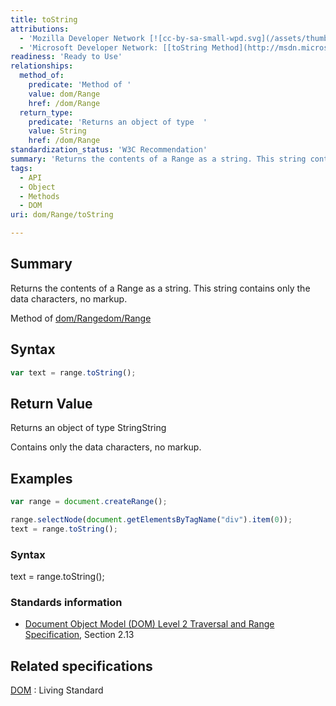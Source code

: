 ```yaml
---
title: toString
attributions:
  - 'Mozilla Developer Network [![cc-by-sa-small-wpd.svg](/assets/thumb/8/8c/cc-by-sa-small-wpd.svg/120px-cc-by-sa-small-wpd.svg.png)](http://creativecommons.org/licenses/by-sa/3.0/us/): [[Range.toString](https://developer.mozilla.org/en-US/docs/Web/API/Range.toString) Article]'
  - 'Microsoft Developer Network: [[toString Method](http://msdn.microsoft.com/en-us/library/ie/hh869616(v=vs.85).aspx) Article]'
readiness: 'Ready to Use'
relationships:
  method_of:
    predicate: 'Method of '
    value: dom/Range
    href: /dom/Range
  return_type:
    predicate: 'Returns an object of type  '
    value: String
    href: /dom/Range
standardization_status: 'W3C Recommendation'
summary: 'Returns the contents of a Range as a string. This string contains only the data characters, no markup.'
tags:
  - API
  - Object
  - Methods
  - DOM
uri: dom/Range/toString

---
```

## Summary

Returns the contents of a Range as a string. This string contains only the data characters, no markup.

Method of [dom/Range](/dom/Range)[dom/Range](/dom/Range)

## Syntax

``` js
var text = range.toString();
```

## Return Value

Returns an object of type StringString

Contains only the data characters, no markup.

## Examples

``` js
var range = document.createRange();

range.selectNode(document.getElementsByTagName("div").item(0));
text = range.toString();
```

### Syntax

text = range.toString();

### Standards information

-   [Document Object Model (DOM) Level 2 Traversal and Range Specification](http://go.microsoft.com/fwlink/p/?linkid=182712), Section 2.13

## Related specifications

[DOM](http://dom.spec.whatwg.org/#dom-range-stringifier)
:   Living Standard
